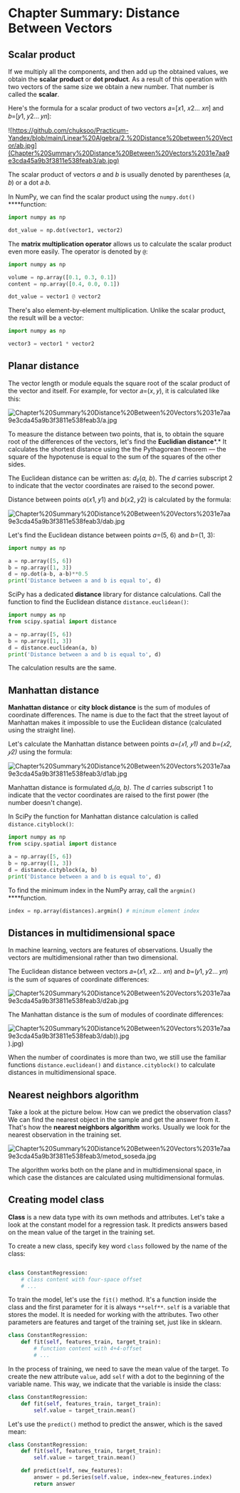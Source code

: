 # Chapter Summary: Distance Between Vectors

## Scalar product

If we multiply all the components, and then add up the obtained values, we obtain the **scalar product** or **dot product**. As a result of this operation with two vectors of the same size we obtain a new number. That number is called the **scalar**.

Here's the formula for a scalar product of two vectors 𝑎=[𝑥1, 𝑥2… 𝑥𝑛] and 𝑏=[𝑦1, 𝑦2… 𝑦𝑛]:

![https://github.com/chuksoo/Practicum-Yandex/blob/main/Linear%20Algebra/2.%20Distance%20between%20Vector/ab.jpg](Chapter%20Summary%20Distance%20Between%20Vectors%2031e7aa9e3cda45a9b3f3811e538feab3/ab.jpg)

The scalar product of vectors *a* and *b* is usually denoted by parentheses (𝑎, 𝑏) or a dot 𝑎⋅𝑏.

In NumPy, we can find the scalar product using the `numpy.dot()` ****function:

```python
import numpy as np

dot_value = np.dot(vector1, vector2)
```

The **matrix multiplication operator** allows us to calculate the scalar product even more easily. The operator is denoted by `@`:

```python
import numpy as np

volume = np.array([0.1, 0.3, 0.1])
content = np.array([0.4, 0.0, 0.1])

dot_value = vector1 @ vector2
```

There's also element-by-element multiplication. Unlike the scalar product, the result will be a vector:

```python
import numpy as np

vector3 = vector1 * vector2
```

## Planar distance

The vector length or module equals the square root of the scalar product of the vector and itself. For example, for vector 𝑎=(𝑥, 𝑦), it is calculated like this:

![Chapter%20Summary%20Distance%20Between%20Vectors%2031e7aa9e3cda45a9b3f3811e538feab3/a.jpg](Chapter%20Summary%20Distance%20Between%20Vectors%2031e7aa9e3cda45a9b3f3811e538feab3/a.jpg)

To measure the distance between two points, that is, to obtain the square root of the differences of the vectors, let's find the **Euclidian distance***.* It calculates the shortest distance using the the Pythagorean theorem — the square of the hypotenuse is equal to the sum of the squares of the other sides.

The Euclidean distance can be written as: *d₂*(*a, b*). The *d* carries subscript 2 to indicate that the vector coordinates are raised to the second power.

Distance between points *a*(𝑥1, 𝑦1) and *b*(𝑥2, 𝑦2) is calculated by the formula:

![Chapter%20Summary%20Distance%20Between%20Vectors%2031e7aa9e3cda45a9b3f3811e538feab3/dab.jpg](Chapter%20Summary%20Distance%20Between%20Vectors%2031e7aa9e3cda45a9b3f3811e538feab3/dab.jpg)

Let's find the Euclidean distance between points *a*=(5, 6) and *b*=(1, 3):

```python
import numpy as np

a = np.array([5, 6])
b = np.array([1, 3])
d = np.dot(a-b, a-b)**0.5
print('Distance between a and b is equal to', d)
```

SciPy has a dedicated **distance** library for distance calculations. Call the function to find the Euclidean distance `distance.euclidean()`:

```python
import numpy as np
from scipy.spatial import distance

a = np.array([5, 6])
b = np.array([1, 3])
d = distance.euclidean(a, b)
print('Distance between a and b is equal to', d)
```

The calculation results are the same.

## Manhattan distance

**Manhattan distance** or **city block distance** is the sum of modules of coordinate differences. The name is due to the fact that the street layout of Manhattan makes it impossible to use the Euclidean distance (calculated using the straight line).

Let's calculate the Manhattan distance between points *a=(𝑥1, 𝑦1)* and *b=(𝑥2, 𝑦2)* using the formula:

![Chapter%20Summary%20Distance%20Between%20Vectors%2031e7aa9e3cda45a9b3f3811e538feab3/d1ab.jpg](Chapter%20Summary%20Distance%20Between%20Vectors%2031e7aa9e3cda45a9b3f3811e538feab3/d1ab.jpg)

Manhattan distance is formulated *d₁(a, b)*. The *d* carries subscript 1 to indicate that the vector coordinates are raised to the first power (the number doesn't change).

In SciPy the function for Manhattan distance calculation is called `distance.cityblock()`:

```python
import numpy as np
from scipy.spatial import distance

a = np.array([5, 6])
b = np.array([1, 3])
d = distance.cityblock(a, b)
print('Distance between a and b is equal to', d)
```

To find the minimum index in the NumPy array, call the `argmin()` ****function.

```python
index = np.array(distances).argmin() # minimum element index
```

## Distances in multidimensional space

In machine learning, vectors are features of observations. Usually the vectors are multidimensional rather than two dimensional.

The Euclidean distance between vectors 𝑎=(𝑥1, 𝑥2… 𝑥𝑛) and 𝑏=(𝑦1, 𝑦2… 𝑦𝑛) is the sum of squares of coordinate differences:

![Chapter%20Summary%20Distance%20Between%20Vectors%2031e7aa9e3cda45a9b3f3811e538feab3/d2ab.jpg](Chapter%20Summary%20Distance%20Between%20Vectors%2031e7aa9e3cda45a9b3f3811e538feab3/d2ab.jpg)

The Manhattan distance is the sum of modules of coordinate differences:

![Chapter%20Summary%20Distance%20Between%20Vectors%2031e7aa9e3cda45a9b3f3811e538feab3/dab)).jpg](Chapter%20Summary%20Distance%20Between%20Vectors%2031e7aa9e3cda45a9b3f3811e538feab3/dab)).jpg)

When the number of coordinates is more than two, we still use the familiar functions `distance.euclidean()` and `distance.cityblock()` to calculate distances in multidimensional space.

## Nearest neighbors algorithm

Take a look at the picture below. How can we predict the observation class? We can find the nearest object in the sample and get the answer from it. That's how the **nearest neighbors algorithm** works. Usually we look for the nearest observation in the training set.

![Chapter%20Summary%20Distance%20Between%20Vectors%2031e7aa9e3cda45a9b3f3811e538feab3/metod_soseda.jpg](Chapter%20Summary%20Distance%20Between%20Vectors%2031e7aa9e3cda45a9b3f3811e538feab3/metod_soseda.jpg)

The algorithm works both on the plane and in multidimensional space, in which case the distances are calculated using multidimensional formulas.

## Creating model class

**Class** is a new data type with its own methods and attributes. Let's take a look at the constant model for a regression task. It predicts answers based on the mean value of the target in the training set.

To create a new class, specify key word `class` followed by the name of the class:

```python

class ConstantRegression:
    # class content with four-space offset
    # ...
```

To train the model, let's use the `fit()` method. It's a function inside the class and the first parameter for it is always `**self**`. `self` is a variable that stores the model. It is needed for working with the attributes. Two other parameters are features and target of the training set, just like in sklearn.

```python
class ConstantRegression:
    def fit(self, features_train, target_train):
        # function content with 4+4-offset
        # ...
```

In the process of training, we need to save the mean value of the target. To create the new attribute `value`, add `self` with a dot to the beginning of the variable name. This way, we indicate that the variable is inside the class:

```python
class ConstantRegression:
    def fit(self, features_train, target_train):
        self.value = target_train.mean()
```

Let's use the `predict()` method to predict the answer, which is the saved mean:

```python
class ConstantRegression:
    def fit(self, features_train, target_train):
        self.value = target_train.mean()

    def predict(self, new_features):
        answer = pd.Series(self.value, index=new_features.index)
        return answer
```
